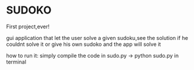 # SUDOKO
First project,ever!

gui application that let the user solve a given sudoku,see the solution if he couldnt solve it 
or give his own sudoko and the app will solve it


how to run it: simply compile the code in sudo.py -> python sudo.py in terminal
